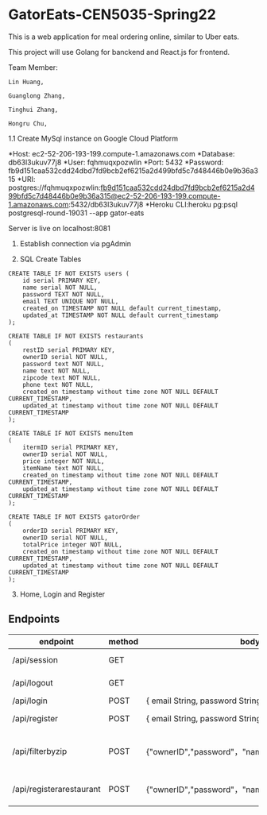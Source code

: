 # GatorEats-CEN5035-Spring22

This is a web application for meal ordering online, similar to Uber eats.

This project will use Golang for banckend and React.js for frontend.

Team Member:

    Lin Huang,

    Guanglong Zhang,

    Tinghui Zhang,

    Hongru Chu,



1.1 Create MySql instance on Google Cloud Platform

*Host: ec2-52-206-193-199.compute-1.amazonaws.com
*Database: db63l3ukuv77j8
*User: fqhmuqxpozwlin
*Port: 5432
*Password: fb9d151caa532cdd24dbd7fd9bcb2ef6215a2d499bfd5c7d48446b0e9b36a315
*URI: postgres://fqhmuqxpozwlin:fb9d151caa532cdd24dbd7fd9bcb2ef6215a2d499bfd5c7d48446b0e9b36a315@ec2-52-206-193-199.compute-1.amazonaws.com:5432/db63l3ukuv77j8
*Heroku CLI:heroku pg:psql postgresql-round-19031 --app gator-eats

Server is live on localhost:8081

1. Establish connection via pgAdmin

2. SQL Create Tables

```
CREATE TABLE IF NOT EXISTS users (
    id serial PRIMARY KEY,
    name serial NOT NULL,
    password TEXT NOT NULL,
    email TEXT UNIQUE NOT NULL,
    created_on TIMESTAMP NOT NULL default current_timestamp,
    updated_at TIMESTAMP NOT NULL default current_timestamp
);

CREATE TABLE IF NOT EXISTS restaurants
(
    restID serial PRIMARY KEY,
	ownerID serial NOT NULL,
	password text NOT NULL,
    name text NOT NULL,
    zipcode text NOT NULL,
	phone text NOT NULL,
    created_on timestamp without time zone NOT NULL DEFAULT CURRENT_TIMESTAMP,
    updated_at timestamp without time zone NOT NULL DEFAULT CURRENT_TIMESTAMP
);

CREATE TABLE IF NOT EXISTS menuItem
(
    itermID serial PRIMARY KEY,
	ownerID serial NOT NULL,
	price integer NOT NULL,
    itemName text NOT NULL,
    created_on timestamp without time zone NOT NULL DEFAULT CURRENT_TIMESTAMP,
    updated_at timestamp without time zone NOT NULL DEFAULT CURRENT_TIMESTAMP
);

CREATE TABLE IF NOT EXISTS gatorOrder
(
    orderID serial PRIMARY KEY,
	ownerID serial NOT NULL,
	totalPrice integer NOT NULL,
    created_on timestamp without time zone NOT NULL DEFAULT CURRENT_TIMESTAMP,
    updated_at timestamp without time zone NOT NULL DEFAULT CURRENT_TIMESTAMP
);
```

3. Home, Login and Register

## Endpoints
| endpoint                      | method | body                                           | description       |
|-------------------------------|--------|------------------------------------------------|-------------------|
| /api/session                  | GET    |                                                | GET user session                    |
| /api/logout                   | GET    |                                                | GET user logout                     |
| /api/login                    | POST   | { email String, password String }              | login user                          |
| /api/register                 | POST   | { email String, password String, name String } | register new user                   |
| /api/filterbyzip               | POST   | {"ownerID","password"，"name","zipcode"，"phone":} | display List of Restaurant at zip   |
| /api/registerarestaurant      | POST   | {"ownerID","password"，"name","zipcode"，"phone":} | Register New Restaurant             |
